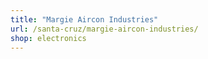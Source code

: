 ```yaml
---
title: "Margie Aircon Industries"
url: /santa-cruz/margie-aircon-industries/
shop: electronics
---
```

